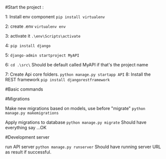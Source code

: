 #Start the project :

1:
    Install env component
    `pip install virtualenv`

2:
    create .env
    `virtualenv env`

3:
    activate it
    `.\env\Scripts\activate`

4:
    `pip install django`

5:
    `django-admin startproject MyAPI`

6:
    `cd .\src\` Should be default called MyAPI if that's the project name

7:
    Create Api core folders.
    `python manage.py startapp API`
8:
    Install the REST framework
    `pip install djangorestframework`

#Basic commands

#Migrations

Make new migrations based on models, use before "migrate"
`python manage.py makemigrations`

Apply migrations to database
`python manage.py migrate`
Should have everything say ...OK

#Development server

run API server
`python manage.py runserver`
Should have running server URL as result if successful.








